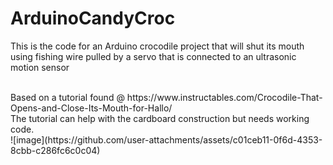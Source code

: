 # ArduinoCandyCroc


This is the code for an Arduino crocodile project that will shut its mouth using fishing wire 
pulled by a servo that is connected to an ultrasonic motion sensor

<br />
Based on a tutorial found @ https://www.instructables.com/Crocodile-That-Opens-and-Close-Its-Mouth-for-Hallo/ 

<br />
The tutorial can help with the cardboard construction but needs working code.

<br />
![image](https://github.com/user-attachments/assets/c01ceb11-0f6d-4353-8cbb-c286fc6c0c04)
